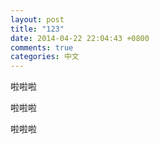 ```yaml
---
layout: post
title: "123"
date: 2014-04-22 22:04:43 +0800
comments: true
categories: 中文
---
```


啦啦啦

啦啦啦

啦啦啦